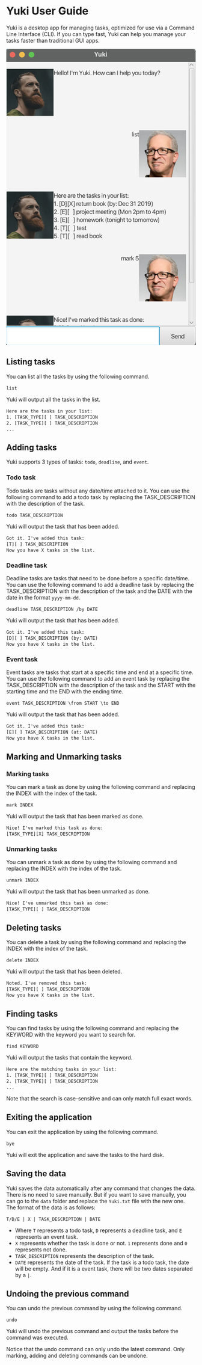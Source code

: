 # Yuki User Guide

Yuki is a desktop app for managing tasks, 
optimized for use via a Command Line Interface (CLI). 
If you can type fast, Yuki can help you manage your 
tasks faster than traditional GUI apps.

![Ui.png](Ui.png)

## Listing tasks
You can list all the tasks by using the following command.
```
list
```
Yuki will output all the tasks in the list.
```
Here are the tasks in your list:
1. [TASK_TYPE][ ] TASK_DESCRIPTION
2. [TASK_TYPE][ ] TASK_DESCRIPTION
...
```


## Adding tasks

Yuki supports 3 types of tasks: `todo`, `deadline`, and `event`.

### Todo task
Todo tasks are tasks without any date/time attached to it.
You can use the following command to add a todo task by replacing the 
TASK_DESCRIPTION with the description of the task.
```
todo TASK_DESCRIPTION
```
Yuki will output the task that has been added.
```
Got it. I've added this task:
[T][ ] TASK_DESCRIPTION
Now you have X tasks in the list.
```
### Deadline task
Deadline tasks are tasks that need to be done before a specific date/time.
You can use the following command to add a deadline task by replacing the
TASK_DESCRIPTION with the description of the task and the DATE with the date
in the format `yyyy-mm-dd`.
```
deadline TASK_DESCRIPTION /by DATE
```
Yuki will output the task that has been added.
```
Got it. I've added this task:
[D][ ] TASK_DESCRIPTION (by: DATE)
Now you have X tasks in the list.
```
### Event task
Event tasks are tasks that start at a specific time and end at a specific time.
You can use the following command to add an event task by replacing the
TASK_DESCRIPTION with the description of the task and the START with the starting time
and the END with the ending time.
```
event TASK_DESCRIPTION \from START \to END
```
Yuki will output the task that has been added.
```
Got it. I've added this task:
[E][ ] TASK_DESCRIPTION (at: DATE)
Now you have X tasks in the list.
```
## Marking and Unmarking tasks
### Marking tasks
You can mark a task as done by using the following command and replacing the INDEX with the index of the task.
```
mark INDEX
```
Yuki will output the task that has been marked as done.
```
Nice! I've marked this task as done:
[TASK_TYPE][X] TASK_DESCRIPTION
```
### Unmarking tasks
You can unmark a task as done by using the following command and replacing the INDEX with the index of the task.
```
unmark INDEX
```
Yuki will output the task that has been unmarked as done.
```
Nice! I've unmarked this task as done:
[TASK_TYPE][ ] TASK_DESCRIPTION
```
## Deleting tasks
You can delete a task by using the following command and replacing the INDEX with the index of the task.
```
delete INDEX
```
Yuki will output the task that has been deleted.
```
Noted. I've removed this task:
[TASK_TYPE][ ] TASK_DESCRIPTION
Now you have X tasks in the list.
```
## Finding tasks
You can find tasks by using the following command and replacing the KEYWORD with the keyword you want to search for.
```
find KEYWORD
```
Yuki will output the tasks that contain the keyword.
```
Here are the matching tasks in your list:
1. [TASK_TYPE][ ] TASK_DESCRIPTION
2. [TASK_TYPE][ ] TASK_DESCRIPTION
...
```
Note that the search is case-sensitive and can only match full exact words.

## Exiting the application
You can exit the application by using the following command.
```
bye
```
Yuki will exit the application and save the tasks to the hard disk.

## Saving the data
Yuki saves the data automatically after any command that changes the data.
There is no need to save manually. But if you want to save manually, you can go to the `data` folder and replace the `Yuki.txt` file with the new one.
The format of the data is as follows:
```
T/D/E | X | TASK_DESCRIPTION | DATE
```
- Where `T` represents a todo task, `D` represents a deadline task, and `E` represents an event task.
- `X` represents whether the task is done or not. `1` represents done and `0` represents not done.
- `TASK_DESCRIPTION` represents the description of the task.
- `DATE` represents the date of the task. If the task is a todo task, the date will be empty.
And if it is a event task, there will be two dates separated by a `|`.

## Undoing the previous command
You can undo the previous command by using the following command.
```
undo
```
Yuki will undo the previous command and output the tasks before the command was executed.

Notice that the undo command can only undo the latest command.
Only marking, adding and deleting commands can be undone.
